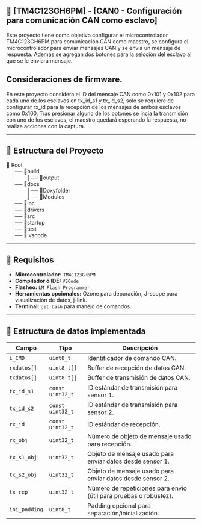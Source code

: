 ## 🚀  [TM4C123GH6PM] - [CAN0 - Configuración para comunicación CAN como esclavo]
Este proyecto tiene como objetivo configurar el microcontrolador TM4C123GH6PM para comunicación CAN como maestro, se configura el microcontrolador para enviar mensajes CAN y se envía un mensaje de respuesta. Además se agregan dos botones para la selcción del esclavo al que se le enviará mensaje.

## Consideraciones de firmware.
En este proyecto considera el ID del mensaje CAN como 0x101 y 0x102 para cada uno de los esclavos en tx_id_s1 y tx_id_s2, solo se requiere de configurar rx_id para la recepción de los mensajes de ambos esclavos como 0x100.
Tras presionar alguno de los botones se incia la transmisión con uno de los esclavos, el maestro quedará esperando la respuesta, no realiza acciones con la captura.

---

## 📂 Estructura del Proyecto
📁 Root<br>
&emsp;│── 📁build<br>
&emsp;&emsp;&emsp;&emsp;│── 📁output<br>
&emsp;│── 📁docs<br>
&emsp;&emsp;&emsp;&emsp;│── 📁Doxyfolder<br>
&emsp;&emsp;&emsp;&emsp;│── 📁Modulos<br>
&emsp;│── 📁Inc<br>
&emsp;│── 📁drivers<br>
&emsp;│── 📁src<br>
&emsp;│── 📁startup<br>
&emsp;│── 📁test<br>
&emsp;│── 📁.vscode<br>

---

## 🔧 **Requisitos**
- **Microcontrolador:** `TM4C123GH6PM`   
- **Compilador ó IDE:** `VSCode`  
- **Flasheo:** `LM Flash Programmer`  
- **Herramientas opcionales:** Ozone para depuración, J-scope para visualización de datos, j-link.  
- **Terminal:** `git bash` para manejo de comandos.

---

## 🔨 Estructura de datos implementada

| Campo          | Tipo             | Descripción                                                              |
|----------------|------------------|---------------------------------------------------------------------------|
| `i_CMD`        | `uint8_t`        | Identificador de comando CAN.                                            |
| `rxdatos[]`    | `uint8_t[]`      | Buffer de recepción de datos CAN.                                        |
| `txdatos[]`    | `uint8_t[]`      | Buffer de transmisión de datos CAN.                                      |
| `tx_id_s1`     | `const uint32_t` | ID estándar de transmisión para sensor 1.                                |
| `tx_id_s2`     | `const uint32_t` | ID estándar de transmisión para sensor 2.                                |
| `rx_id`        | `const uint32_t` | ID estándar de recepción.                                                |
| `rx_obj`       | `uint32_t`       | Número de objeto de mensaje usado para recepción.                        |
| `tx_s1_obj`    | `uint32_t`       | Objeto de mensaje usado para enviar datos desde sensor 1.                |
| `tx_s2_obj`    | `uint32_t`       | Objeto de mensaje usado para enviar datos desde sensor 2.                |
| `tx_rep`       | `uint32_t`       | Número de repeticiones para envío (útil para pruebas o robustez).        |
| `ini_padding`  | `uint8_t`        | Padding opcional para separación/inicialización.                         |
